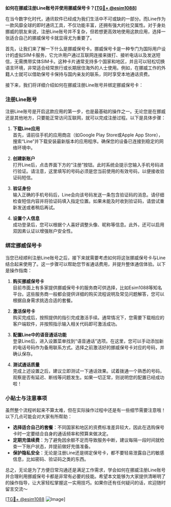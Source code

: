 **如何在挪威注册Line账号并使用挪威保号卡？[[TG💪+ @esim1088](https://t.me/s/esim1088)]**

在当今数字化时代，通讯软件已经成为我们生活中不可或缺的一部分。而Line作为一款风靡全球的即时通讯工具，不仅功能丰富，还拥有强大的社交属性。对于身处挪威的朋友来说，注册Line账号并不复杂，但若想更高效地使用这款应用，选择一张适合自己的挪威保号卡就显得尤为重要了。

首先，让我们来了解一下什么是挪威保号卡。挪威保号卡是一种专门为国际用户设计的虚拟SIM卡服务，它允许用户通过互联网连接来拨打、接听电话以及发送短信，无需携带实体SIM卡。这种卡片通常支持多个国家和地区，并且可以轻松切换语言环境，非常适合经常旅行或长期居住海外的人士使用。例如，在挪威工作的外籍人士就可以借助保号卡保持与国内亲友的联系，同时享受本地通话资费。

接下来，我们将详细介绍如何在挪威注册Line账号并绑定挪威保号卡：

### 注册Line账号

注册Line账号是开启这款应用的第一步，也是最基础的操作之一。无论您是在挪威还是其他地方，只要能正常访问互联网，就可以完成注册过程。以下是具体步骤：

1. **下载Line应用**  
   首先，请前往手机的应用商店（如Google Play Store或Apple App Store），搜索“Line”并下载安装最新版本的应用程序。确保您的设备已连接到稳定的网络环境中。

2. **创建新账户**  
   打开Line后，点击界面下方的“注册”按钮。此时系统会提示您输入手机号码进行验证。请注意，这里填写的号码必须是您当前使用的有效号码，以便接收验证码短信。

3. **验证身份**  
   输入正确的手机号码后，Line会向该号码发送一条包含验证码的消息。请仔细检查短信内容并将验证码填入指定位置。如果未能及时收到验证码，请尝试重新发送或者稍后再试。

4. **设置个人信息**  
   成功登录后，您可以根据个人喜好调整头像、昵称等信息。此外，还可以启用双因素认证以增强账户安全性。

### 绑定挪威保号卡

当您已经顺利注册Line账号之后，接下来就需要考虑如何将这张挪威保号卡与Line结合起来使用了。这一步骤可以帮助您节省通话费用，并提升整体通信体验。以下是操作指南：

1. **购买挪威保号卡**  
   目前市面上有多家提供挪威保号卡的服务商可供选择，比如Esim1088等知名平台。这些服务商一般都会提供详细的购买流程说明及常见问题解答，您可以根据自身需求挑选合适的套餐。

2. **激活保号卡**  
   购买完成后，按照提供的指引完成激活手续。通常情况下，您需要下载相应的客户端软件，并按照指示输入相关代码即可激活成功。

3. **配置Line中的语音通话功能**  
   登录Line后，进入设置菜单找到“语音通话”选项。在这里，您可以手动添加新的电话号码作为备用联系方式。选择之前激活好的挪威保号卡对应的号码，并确认保存。

4. **测试通话质量**  
   完成上述设置之后，建议立即测试一下通话效果。试着拨通一个熟悉的号码，观察是否有延迟、断线等问题发生。如果一切正常，则说明您的配置已经成功啦！

### 小贴士与注意事项

虽然整个流程听起来不算太难，但在实际操作过程中还是有一些细节需要注意哦！以下几点可能会对大家有所帮助：

- **选择适合自己的套餐**：不同国家和地区的资费标准差异较大，因此在选购保号卡时一定要结合自身的通话频率和预算来做决定。
- **定期充值续费**：为了避免因余额不足而导致服务中断，建议每隔一段时间就检查一下账户状态，并提前做好充值准备。
- **保护隐私安全**：无论是注册Line还是绑定保号卡，都不要轻易泄露自己的敏感信息，比如密码、验证码之类的东西。

总之，无论是为了方便日常沟通还是满足工作需求，学会如何在挪威注册Line账号并合理利用挪威保号卡都是非常有必要的技能。希望本文能够为大家提供清晰明了的操作指导，让大家轻松掌握这一实用技巧。如果你还有任何疑问的话，欢迎随时留言交流～ 

[[TG💪+ @esim1088](https://t.me/s/esim1088) ![Image](https://i.postimg.cc/4NQfJmqS/Snipaste-2025-05-13-00-14-12.png)]